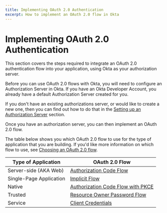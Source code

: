 ```yaml
---
title: Implementing OAuth 2.0 Authentication
excerpt: How to implement an OAuth 2.0 flow in Okta
---
```


# Implementing OAuth 2.0 Authentication

This section covers the steps required to integrate an OAuth 2.0 authentication flow into your application, using Okta as your authorization server.

Before you can use OAuth 2.0 flows with Okta, you will need to configure an Authorization Server in Okta. If you have an Okta Developer Account, you already have a default Authorization Server created for you.

If you don't have an existing authorizations server, or would like to create a new one, then you can find out how to do that in the [Setting up an Authorization Server](/docs/guides/customize-authz-server/) section.

Once you have an authorization server, you can then implement an OAuth 2.0 flow.

The table below shows you which OAuth 2.0 flow to use for the type of application that you are building. If you'd like more information on which flow to use, see [Choosing an OAuth 2.0 flow](/authentication-guide/auth-overview/#choosing-an-oauth-20-flow).


| Type of Application     | OAuth 2.0 Flow                                      |
| ----------------------- | --------------------------------------------------- |
| Server-side (AKA Web)   | [Authorization Code Flow](/authentication-guide/implementing-authentication/auth-code/)                |
| Single-Page Application | [Implicit Flow](/authentication-guide/implementing-authentication/implicit/)                           |
| Native                  | [Authorization Code Flow with PKCE](/authentication-guide/implementing-authentication/auth-code-pkce/) |
| Trusted                 | [Resource Owner Password Flow](/authentication-guide/implementing-authentication/password/)            |
| Service                 | [Client Credentials](/authentication-guide/implementing-authentication/client-creds/)                  |
